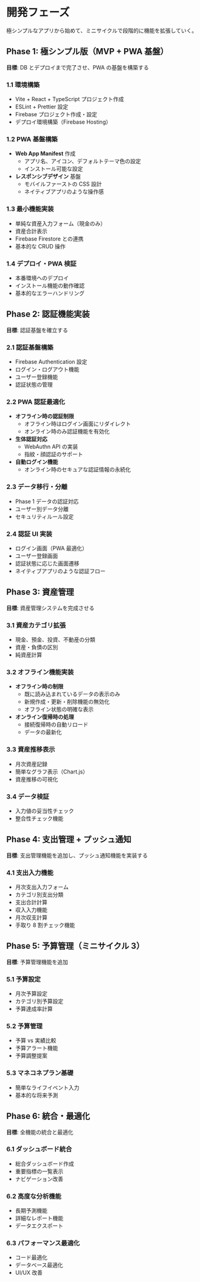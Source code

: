 # 開発フェーズ

極シンプルなアプリから始めて、ミニサイクルで段階的に機能を拡張していく。

## Phase 1: 極シンプル版（MVP + PWA 基盤）

**目標**: DB とデプロイまで完了させ、PWA の基盤を構築する

### 1.1 環境構築

- Vite + React + TypeScript プロジェクト作成
- ESLint + Prettier 設定
- Firebase プロジェクト作成・設定
- デプロイ環境構築（Firebase Hosting）

### 1.2 PWA 基盤構築

- **Web App Manifest** 作成
  - アプリ名、アイコン、デフォルトテーマ色の設定
  - インストール可能な設定
- **レスポンシブデザイン** 基盤
  - モバイルファーストの CSS 設計
  - ネイティブアプリのような操作感

### 1.3 最小機能実装

- 単純な資産入力フォーム（現金のみ）
- 資産合計表示
- Firebase Firestore との連携
- 基本的な CRUD 操作

### 1.4 デプロイ・PWA 検証

- 本番環境へのデプロイ
- インストール機能の動作確認
- 基本的なエラーハンドリング

## Phase 2: 認証機能実装

**目標**: 認証基盤を確立する

### 2.1 認証基盤構築

- Firebase Authentication 設定
- ログイン・ログアウト機能
- ユーザー登録機能
- 認証状態の管理

### 2.2 PWA 認証最適化

- **オフライン時の認証制限**
  - オフライン時はログイン画面にリダイレクト
  - オンライン時のみ認証機能を有効化
- **生体認証対応**
  - WebAuthn API の実装
  - 指紋・顔認証のサポート
- **自動ログイン機能**
  - オンライン時のセキュアな認証情報の永続化

### 2.3 データ移行・分離

- Phase 1 データの認証対応
- ユーザー別データ分離
- セキュリティルール設定

### 2.4 認証 UI 実装

- ログイン画面（PWA 最適化）
- ユーザー登録画面
- 認証状態に応じた画面遷移
- ネイティブアプリのような認証フロー

## Phase 3: 資産管理

**目標**: 資産管理システムを完成させる

### 3.1 資産カテゴリ拡張

- 現金、預金、投資、不動産の分類
- 資産・負債の区別
- 純資産計算

### 3.2 オフライン機能実装

- **オフライン時の制限**
  - 既に読み込まれているデータの表示のみ
  - 新規作成・更新・削除機能の無効化
  - オフライン状態の明確な表示
- **オンライン復帰時の処理**
  - 接続復帰時の自動リロード
  - データの最新化

### 3.3 資産推移表示

- 月次資産記録
- 簡単なグラフ表示（Chart.js）
- 資産推移の可視化

### 3.4 データ検証

- 入力値の妥当性チェック
- 整合性チェック機能

## Phase 4: 支出管理 + プッシュ通知

**目標**: 支出管理機能を追加し、プッシュ通知機能を実装する

### 4.1 支出入力機能

- 月次支出入力フォーム
- カテゴリ別支出分類
- 支出合計計算
- 収入入力機能
- 月次収支計算
- 手取り 8 割チェック機能

## Phase 5: 予算管理（ミニサイクル 3）

**目標**: 予算管理機能を追加

### 5.1 予算設定

- 月次予算設定
- カテゴリ別予算設定
- 予算達成率計算

### 5.2 予算管理

- 予算 vs 実績比較
- 予算アラート機能
- 予算調整提案

### 5.3 マネコネプラン基礎

- 簡単なライフイベント入力
- 基本的な将来予測

## Phase 6: 統合・最適化

**目標**: 全機能の統合と最適化

### 6.1 ダッシュボード統合

- 総合ダッシュボード作成
- 重要指標の一覧表示
- ナビゲーション改善

### 6.2 高度な分析機能

- 長期予測機能
- 詳細なレポート機能
- データエクスポート

### 6.3 パフォーマンス最適化

- コード最適化
- データベース最適化
- UI/UX 改善
